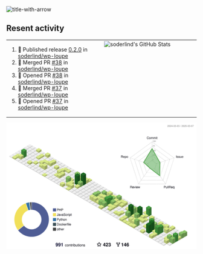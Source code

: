 
![title-with-arrow](https://github.com/soderlind/soderlind/assets/1649452/0f685042-97c3-46ba-b290-804d07f05370)



## Resent activity

<table width="100%" border="0"><tr><td width="49%">

<!--START_SECTION:activity-->
1. 🚀 Published release [0.2.0](https://github.com/soderlind/wp-loupe/releases/tag/0.2.0) in [soderlind/wp-loupe](https://github.com/soderlind/wp-loupe)
2. 🎉 Merged PR [#38](https://github.com/soderlind/wp-loupe/pull/38) in [soderlind/wp-loupe](https://github.com/soderlind/wp-loupe)
3. 💪 Opened PR [#38](https://github.com/soderlind/wp-loupe/pull/38) in [soderlind/wp-loupe](https://github.com/soderlind/wp-loupe)
4. 🎉 Merged PR [#37](https://github.com/soderlind/wp-loupe/pull/37) in [soderlind/wp-loupe](https://github.com/soderlind/wp-loupe)
5. 💪 Opened PR [#37](https://github.com/soderlind/wp-loupe/pull/37) in [soderlind/wp-loupe](https://github.com/soderlind/wp-loupe)
<!--END_SECTION:activity-->
  </td>
<td width="49%" valign="top">
     <img  alt="soderlind's GitHub Stats" src="https://awesome-github-stats.azurewebsites.net/user-stats/soderlind?cardType=octocat&theme=github&preferLogin=false&Title=FFFFFF&Border=FFFFFF" />
</td></tr></table>


![](./profile-3d-contrib/profile-green-animate.svg)


